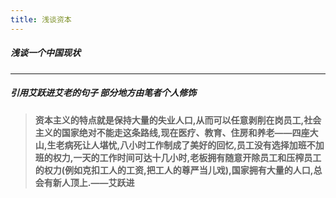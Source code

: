 ```yaml
---
title: 浅谈资本
---
```


##### 浅谈一个中国现状

---

##### 引用艾跃进艾老的句子 部分地方由笔者个人修饰

> **资本主义的特点就是保持大量的失业人口,从而可以任意剥削在岗员工,社会主义的国家绝对不能走这条路线,现在医疗、教育、住房和养老——四座大山,生老病死让人堪忧,八小时工作制成了美好的回忆,员工没有选择加班不加班的权力,一天的工作时间可达十几小时,老板拥有随意开除员工和压榨员工的权力(例如克扣工人的工资,把工人的尊严当儿戏),国家拥有大量的人口,总会有新人顶上.——艾跃进**
